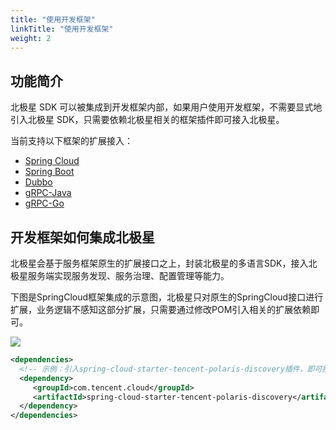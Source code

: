 ```yaml
---
title: "使用开发框架"
linkTitle: "使用开发框架"
weight: 2
---
```


## 功能简介

北极星 SDK 可以被集成到开发框架内部，如果用户使用开发框架，不需要显式地引入北极星 SDK，只需要依赖北极星相关的框架插件即可接入北极星。

当前支持以下框架的扩展接入：

- [Spring Cloud](https://github.com/Tencent/spring-cloud-tencent)
- [Spring Boot](https://github.com/polarismesh/spring-boot-polaris)
- [Dubbo](https://github.com/polarismesh/dubbo-java-polaris)
- [gRPC-Java](https://github.com/polarismesh/grpc-java-polaris)
- [gRPC-Go](https://github.com/polarismesh/grpc-go-polaris)

## 开发框架如何集成北极星

北极星会基于服务框架原生的扩展接口之上，封装北极星的多语言SDK，接入北极星服务端实现服务发现、服务治理、配置管理等能力。

下图是SpringCloud框架集成的示意图，北极星只对原生的SpringCloud接口进行扩展，业务逻辑不感知这部分扩展，只需要通过修改POM引入相关的扩展依赖即可。

![](../图片/开发框架集成.png)

```xml
<dependencies>
  <!-- 示例：引入spring-cloud-starter-tencent-polaris-discovery插件，即可接入北极星服务注册发现功能-->
  <dependency>
     <groupId>com.tencent.cloud</groupId>
     <artifactId>spring-cloud-starter-tencent-polaris-discovery</artifactId>
  </dependency>
</dependencies>

```









